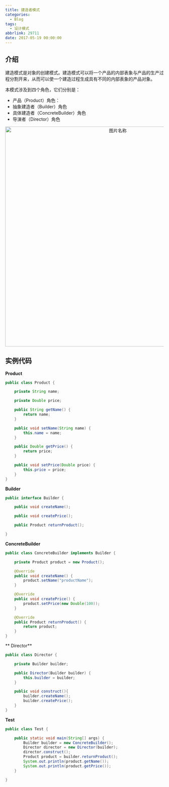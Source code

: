 ```yaml
---
title: 建造者模式
categories:
  - Blog
tags:
  - 设计模式
abbrlink: 29711
date: 2017-05-19 00:00:00
---
```


## 介绍
建造模式是对象的创建模式。建造模式可以将一个产品的内部表象与产品的生产过程分割开来，从而可以使一个建造过程生成具有不同的内部表象的产品对象。

本模式涉及到四个角色，它们分别是：

* 产品（Product）角色：
* 抽象建造者（Builder）角色
* 具体建造者（ConcreteBuilder）角色
* 导演者（Director）角色


<div  align="center">    
<img src="http://blog.helkay.me/pic/builder.png" style="width:700px;" alt="图片名称" align=center />
</div>


## 实例代码

**Product**

``` java
public class Product {

    private String name;

    private Double price;

    public String getName() {
        return name;
    }

    public void setName(String name) {
        this.name = name;
    }

    public Double getPrice() {
        return price;
    }

    public void setPrice(Double price) {
        this.price = price;
    }
}
```

**Builder**

``` java
public interface Builder {

    public void createName();

    public void createPrice();

    public Product returnProduct();

}
```

**ConcreteBuilder**

``` java
public class ConcreteBuilder implements Builder {

    private Product product = new Product();

    @Override
    public void createName() {
        product.setName("productName");
    }

    @Override
    public void createPrice() {
        product.setPrice(new Double(100));
    }

    @Override
    public Product returnProduct() {
        return product;
    }
}
```

** Director**

``` java
public class Director {

    private Builder builder;

    public Director(Builder builder) {
        this.builder = builder;
    }

    public void construct(){
        builder.createName();
        builder.createPrice();
    }
}
```

**Test**

``` java
public class Test {

    public static void main(String[] args) {
        Builder builder = new ConcreteBuilder();
        Director director = new Director(builder);
        director.construct();
        Product product = builder.returnProduct();
        System.out.println(product.getName());
        System.out.println(product.getPrice());
    }

}
```